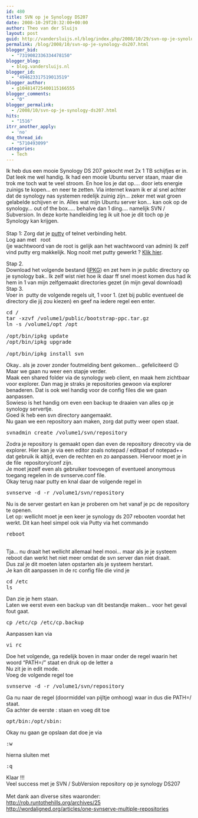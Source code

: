 ```yaml
---
id: 480
title: SVN op je Synology DS207
date: 2008-10-29T20:32:00+00:00
author: Theo van der Sluijs
layout: post
guid: http://vandersluijs.nl/blog/index.php/2008/10/29/svn-op-je-synology-ds207/
permalink: /blog/2008/10/svn-op-je-synology-ds207.html
blogger_bid:
  - "7319082336334478150"
blogger_blog:
  - blog.vandersluijs.nl
blogger_id:
  - "494623317519013519"
blogger_author:
  - g104814725400115166555
blogger_comments:
  - "0"
blogger_permalink:
  - /2008/10/svn-op-je-synology-ds207.html
hits:
  - "1516"
itrr_another_apply:
  - 'no'
dsq_thread_id:
  - "5710493099"
categories:
  - Tech
---
```

Ik heb dus een mooie Synology DS 207 gekocht met 2x 1 TB schijfjes er in. Dat leek me wel handig. Ik had een mooie Ubuntu server staan, maar die trok me toch wat te veel stroom. En hoe los je dat op&#8230;. door iets energie zuinigs te kopen&#8230; en neer te zetten. Via internet kwam ik er al snel achter dat de synology nas systemen redelijk zuinig zijn&#8230; zeker met wat groen gelabelde schijven er in. Alles wat mijn Ubuntu server kon&#8230; kan ook op de synology&#8230; out of the box&#8230;.. behalve dan 1 ding&#8230;. namelijk SVN / Subversion. In deze korte handleiding leg ik uit hoe je dit toch op je Synology kan krijgen.   
<a name="more"></a>   
Stap 1: Zorg dat je <a href="http://www.chiark.greenend.org.uk/~sgtatham/putty/download.html" target="_blank">putty</a> of telnet verbinding hebt.  
Log aan met   root  
(je wachtwoord van de root is gelijk aan het wachtwoord van admin) Ik zelf vind putty erg makkelijk. Nog nooit met putty gewerkt ? <a target="_blank" href="http://lacocina.nl/artikelen/putty.html">Klik hier</a>.

Stap 2.  
Download het volgende bestand (<a target="_blank" href="http://oinkzwurgl.org/dl.php?file=bootstrap-ppc.tar.gz">IPKG</a>) en zet hem in je public directory op je synology bak.. Ik zelf wist niet hoe ik daar ff snel moest komen dus had ik hem in 1 van mijn zelfgemaakt directories gezet (in mijn geval download) Stap 3.  
Voer in  putty de volgende regels uit, 1 voor 1. (zet bij public eventueel de directory die jij zou kiezen) en geef na iedere regel een enter. 

<pre name="code" cols="60">cd /<br />tar -xzvf /volume1/public/bootstrap-ppc.tar.gz<br />ln -s /volume1/opt /opt<br /><br />/opt/bin/ipkg update<br />/opt/bin/ipkg upgrade<br /><br />/opt/bin/ipkg install svn</pre>

Okay.. als je zover zonder foutmelding bent gekomen&#8230; gefeliciteerd 😉  
Maar we gaan nu weer een stapje verder.  
Maak een shared folder via de synology web client, en maak hem zichtbaar voor explorer. Dan mag je straks je repositories gewoon via explorer benaderen. Dat is ook wel handig voor de config files die we gaan aanpassen.  
Sowieso is het handig om even een backup te draaien van alles op je synology servertje.  
Goed ik heb een svn directory aangemaakt.  
Nu gaan we een repository aan maken, zorg dat putty weer open staat.

<pre name="code" cols="40">svnadmin create /volume1/svn/repository</pre>

Zodra je repository is gemaakt open dan even de repository direcotry via de explorer. Hier kan je via een editor zoals notepad / editpad of notepad++ dat gebruik ik altijd, even de rechten en zo aanpassen. Hiervoor moet je in de file  repository/conf zijn.  
Je moet jezelf even als gebruiker toevoegen of eventueel anonymous toegang regelen in de svnserve.conf file.   
Okay terug naar putty en knal daar de volgende regel in

<pre name="code" cols="40">svnserve -d -r /volume1/svn/repository</pre>

Nu is de server gestart en kan je proberen om het vanaf je pc de repository te openen.  
Let op: wellicht moet je een keer je synology ds 207 rebooten voordat het werkt. Dit kan heel simpel ook via Putty via het commando

<pre name="code" cols="40">reboot</pre>

   
Tja&#8230; nu draait het wellicht allemaal heel mooi&#8230; maar als je je systeem reboot dan werkt het niet meer omdat de svn server dan niet draait.  
Dus zal je dit moeten laten opstarten als je systeem herstart.  
Je kan dit aanpassen in de rc config file die vind je

<pre name="code" cols="40">cd /etc<br />ls</pre>

Dan zie je hem staan.  
Laten we eerst even een backup van dit bestandje maken&#8230; voor het geval fout gaat.

<pre name="code" cols="40">cp /etc/cp /etc/cp.backup</pre>

Aanpassen kan via

<pre name="code" cols="40">vi rc</pre>

Doe het volgende, ga redelijk boven in maar onder de regel waarin het woord &#8220;PATH=/&#8221; staat en druk op de letter a  
Nu zit je in edit mode.  
Voeg de volgende regel toe

<pre name="code" cols="40">svnserve -d -r /volume1/svn/repository</pre>

Ga nu naar de regel (doormiddel van pijltje omhoog) waar in dus die PATH=/ staat.  
Ga achter de eerste : staan en voeg dit toe 

<pre name="code" cols="40">opt/bin:/opt/sbin:</pre>

Okay nu gaan ge opslaan dat doe je via

<pre name="code" cols="40">:w</pre>

hierna sluiten met 

<pre name="code" cols="40">:q</pre>

Klaar !!!  
Veel success met je SVN / SubVersion repository op je synology DS207  
   
Met dank aan diverse sites waaronder:  
<http://rob.runtothehills.org/archives/25>[  
](http://www.runtothehills.org/archives/25) <http://wordaligned.org/articles/one-svnserve-multiple-repositories>